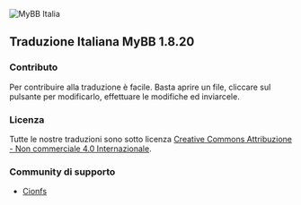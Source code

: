 ![MyBB Italia](https://i.ibb.co/nfd8YKP/logo.png "MyBB Italia")

## Traduzione Italiana MyBB 1.8.20

### Contributo

Per contribuire alla traduzione è facile. Basta aprire un file, cliccare sul pulsante per modificarlo, effettuare le modifiche ed inviarcele.

### Licenza

Tutte le nostre traduzioni sono sotto licenza [Creative Commons Attribuzione - Non commerciale 4.0 Internazionale](license.txt).

### Community di supporto

- [Cionfs](https://forum.cionfs.it/mybb-italia-vf74/)
